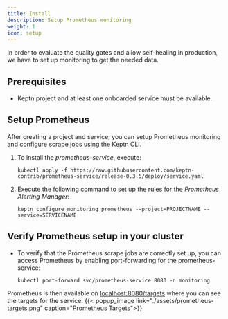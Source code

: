 ```yaml
---
title: Install
description: Setup Prometheus monitoring
weight: 1
icon: setup
---
```


In order to evaluate the quality gates and allow self-healing in production, we have to set up monitoring to get the needed data.

## Prerequisites

- Keptn project and at least one onboarded service must be available.

## Setup Prometheus

After creating a project and service, you can setup Prometheus monitoring and configure scrape jobs using the Keptn CLI. 

1. To install the *prometheus-service*, execute: 

    ```console
    kubectl apply -f https://raw.githubusercontent.com/keptn-contrib/prometheus-service/release-0.3.5/deploy/service.yaml
    ```

1. Execute the following command to set up the rules for the *Prometheus Alerting Manager*:

    ```
    keptn configure monitoring prometheus --project=PROJECTNAME --service=SERVICENAME
    ```

## Verify Prometheus setup in your cluster

* To verify that the Prometheus scrape jobs are correctly set up, you can access Prometheus by enabling port-forwarding for the prometheus-service:

    ```console
    kubectl port-forward svc/prometheus-service 8080 -n monitoring
    ```

Prometheus is then available on [localhost:8080/targets](http://localhost:8080/targets) where you can see the targets for the service:
{{< popup_image link="./assets/prometheus-targets.png" caption="Prometheus Targets">}}
